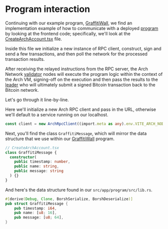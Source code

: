 # Program interaction

Continuing with our example program, [GraffitiWall], we find an implementation example of how to communicate with a deployed [program] by looking at the frontend code; specifically, we'll look at the [CreateArchAccount.tsx] file.

Inside this file we initialize a new instance of RPC client, construct, sign and send a few transactions, and then poll the network for the processed transaction results.

After receiving the relayed instructions from the RPC server, the Arch Network [validator] nodes will execute the program logic within the context of the Arch VM, signing-off on the execution and then pass the results to the [leader] who will ultimately submit a signed Bitcoin transaction back to the Bitcoin network.

Let's go through it line-by-line.

Here we'll initialize a new Arch RPC client and pass in the URL, otherwise we'll default to a service running on our localhost. 
```ts
const client = new ArchRpcClient((import.meta as any).env.VITE_ARCH_NODE_URL || 'http://localhost:9002');
```

Next, you'll find the class `GraffitiMessage`, which will mirror the data structure that we use within our [GraffitiWall] program.
```ts
// CreateArchAccount.tsx
class GraffitiMessage {
  constructor(
    public timestamp: number,
    public name: string,
    public message: string
  ) {}
}
```

And here's the data structure found in our `src/app/program/src/lib.rs`.
```rust
#[derive(Debug, Clone, BorshSerialize, BorshDeserialize)]
pub struct GraffitiMessage {
    pub timestamp: i64,
    pub name: [u8; 16],
    pub message: [u8; 64],
}
```

[leader]: ../concepts/nodes.md
[program]: ../program/program.md
[validator]: ../concepts/nodes.md
[GraffitiWall]: https://github.com/Arch-Network/arch-cli/blob/main/src/app/program/src/lib.rs
[CreateArchAccount.tsx]: https://github.com/Arch-Network/arch-cli/blob/main/src/app/frontend/src/components/CreateArchAccount.tsx

